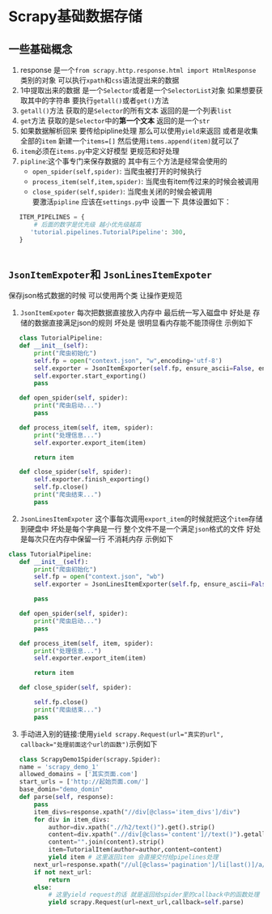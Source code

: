 # Scrapy基础数据存储
## 一些基础概念
1. response 是一个`from scrapy.http.response.html import HtmlResponse `类别的对象 可以执行`xpath`和`css`语法提出来的数据
2. 1中提取出来的数据 是一个`Selector`或者是一个`SelectorList`对象 如果想要获取其中的字符串 要执行`getall()`或者`get()`方法
3. `getall()`方法 获取的是`Selector`的所有文本 返回的是一个列表`list`
4. `get`方法 获取的是`Selector`中的**第一个文本** 返回的是一个`str`
5. 如果数据解析回来 要传给pipline处理 那么可以使用`yield`来返回 或者是收集全部的`item` 新建一个`items=[]` 然后使用`items.append(item)`就可以了
6. `item`必须在`items.py`中定义好模型 更规范和好处理
7. `pipline`:这个事专门来保存数据的 其中有三个方法是经常会使用的
    - `open_spider(self,spider)`: 当爬虫被打开的时候执行
    - `process_item(self,item,spider)`: 当爬虫有item传过来的时候会被调用
    - `close_spider(self,spider)`: 当爬虫关闭的时候会被调用  
    要激活`pipline` 应该在`settings.py`中 设置一下 具体设置如下：
 ```python
    ITEM_PIPELINES = {
        # 后面的数字是优先级 越小优先级越高
       'tutorial.pipelines.TutorialPipeline': 300,
    }
    
 ```
 
 ## `JsonItemExpoter`和 `JsonLinesItemExpoter`
 保存json格式数据的时候 可以使用两个类 让操作更规范
 1. `JsonItemExpoter` 每次把数据直接放入内存中 最后统一写入磁盘中 好处是 存储的数据直接满足json的规则 坏处是 很明显看内存能不能顶得住 示例如下
 
 ```python
    class TutorialPipeline:
    def __init__(self):
        print("爬虫初始化")
        self.fp = open("context.json", "w",encoding='utf-8')
        self.exporter = JsonItemExporter(self.fp, ensure_ascii=False, encoding='utf-8')
        self.exporter.start_exporting()
        pass

    def open_spider(self, spider):
        print("爬虫启动...")
        pass

    def process_item(self, item, spider):
        print("处理信息...")
        self.exporter.export_item(item)

        return item

    def close_spider(self, spider):
        self.exporter.finish_exporting()
        self.fp.close()
        print("爬虫结束...")
        pass
 
 ```
 2. `JsonLinesItemExpoter` 这个事每次调用`export_item`的时候就把这个`item`存储到硬盘中 坏处是每个字典是一行 整个文件不是一个满足`json`格式的文件 好处是每次只在内存中保留一行 不消耗内存 示例如下
 ```python
 class TutorialPipeline:
    def __init__(self):
        print("爬虫初始化")
        self.fp = open("context.json", "wb")
        self.exporter = JsonLinesItemExporter(self.fp, ensure_ascii=False, encoding='utf-8')

        pass

    def open_spider(self, spider):
        print("爬虫启动...")
        pass

    def process_item(self, item, spider):
        print("处理信息...")
        self.exporter.export_item(item)

        return item

    def close_spider(self, spider):

        self.fp.close()
        print("爬虫结束...")
        pass
 
 ```
 3. 手动进入别的链接:使用`yield scrapy.Request(url="真实的url", callback="处理前面这个url的函数")`示例如下
 ```python
    class ScrapyDemo1Spider(scrapy.Spider):
    name = 'scrapy_demo_1'
    allowed_domains = ['其实页面.com']
    start_urls = ['http://起始页面.com/']
    base_domin="demo_domin"
    def parse(self, response):
        pass
        item_divs=response.xpath("//div[@class='item_divs']/div")
        for div in item_divs:
            author=div.xpath(".//h2/text()").get().strip()
            content=div.xpath(".//div[@class='content']//text()").getall()
            content="".join(content).strip()
            item=TutorialItem(author=author,content=content)
            yield item # 这里返回item 会直接交付给pipelines处理
        next_url=response.xpath("//ul[@class='pagination']/li[last()]/a/@href").get()
        if not next_url:
            return
        else:
            # 这里yield request的话 就是返回给spider里的callback中的函数处理
            yield scrapy.Request(url=next_url,callback=self.parse)
 
 ```
 